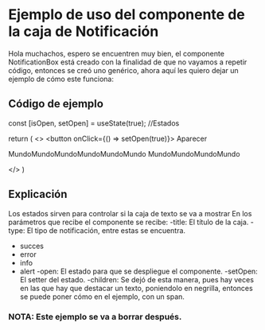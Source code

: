 # Ejemplo de uso del componente de la caja de Notificación

Hola muchachos, espero se encuentren muy bien, el componente NotificationBox está creado con la finalidad de que no vayamos a repetir código, entonces se creó uno genérico, ahora aquí les quiero dejar un ejemplo de cómo este funciona:

## Código de ejemplo

const [isOpen, setOpen] = useState(true); //Estados

return (
    <>
        <button onClick={() => setOpen(true)}>
            Aparecer
        </button>
        <NotificationBox title="Hola" type='alert' open={isOpen} setOpen={setOpen}>
            <p>MundoMundoMundoMundoMundoMundo <span className="font-bold">MundoMundoMundoMundo</span></p>
        </NotificationBox>
    </>
)

## Explicación

Los estados sirven para controlar si la caja de texto se va a mostrar
En los parámetros que recibe el componente se recibe:
-title: El título de la caja.
-type: El tipo de notificación, entre estas se encuentra.
 * succes
 * error
 * info
 * alert
-open: El estado para que se despliegue el componente.
-setOpen: El setter del estado.
-children: Se dejó de esta manera, pues hay veces en las que hay que destacar un texto, poniendolo en negrilla, entonces se puede poner cómo en el ejemplo, con un span.

### NOTA: Este ejemplo se va a borrar después.